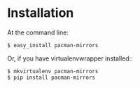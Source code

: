 # Installation

At the command line:

    $ easy_install pacman-mirrors

Or, if you have virtualenvwrapper installed::

    $ mkvirtualenv pacman-mirrors
    $ pip install pacman-mirrors
